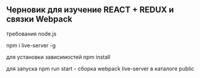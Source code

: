 Черновик для изучение REACT + REDUX и связки Webpack
------------------------------------

требования
node.js

npm i live-server -g

для установки зависимостей
npm install

для запуска 
npm run start - сборка webpack
live-server в каталоге public 
